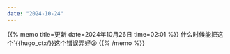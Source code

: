 ```yaml
---  
date: "2024-10-24"  
---  
```

{{% memo title=更新 date=2024年10月26日 time=02:01 %}}
什么时候能把这个`{{hugo_ctx/}}这个错误弄好😫
{{% /memo %}}
